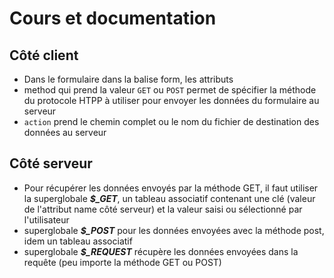 # Cours et documentation

## Côté client

- Dans le formulaire dans la balise form, les attributs
 - method qui prend la valeur `GET` ou `POST` permet de spécifier la méthode du protocole HTPP à utiliser pour envoyer les données du formulaire au serveur
 - `action` prend le chemin complet ou le nom du fichier de destination des données au serveur

## Côté serveur

- Pour récupérer les données envoyés par la méthode GET, il faut utiliser la superglobale ***$_GET***, un tableau associatif contenant une clé (valeur de l'attribut name côté serveur) et la valeur saisi ou sélectionné par l'utilisateur
- superglobale ***$_POST*** pour les données envoyées avec la méthode post, idem un tableau associatif
- superglobale ***$_REQUEST*** récupère les données envoyées dans la requête (peu importe la méthode GET ou POST)